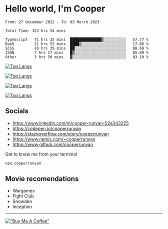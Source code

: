 # Hello world, I'm Cooper

<!--START_SECTION:waka-->

```text
From: 27 December 2022 - To: 03 March 2023

Total Time: 123 hrs 54 mins

TypeScript   71 hrs 35 mins  ██████████████▒░░░░░░░░░░   57.77 %
Bash         21 hrs 52 mins  ████▒░░░░░░░░░░░░░░░░░░░░   17.66 %
SCSS         10 hrs 39 mins  ██░░░░░░░░░░░░░░░░░░░░░░░   08.60 %
JSON         7 hrs 17 mins   █▒░░░░░░░░░░░░░░░░░░░░░░░   05.89 %
Other        3 hrs 50 mins   ▓░░░░░░░░░░░░░░░░░░░░░░░░   03.10 %
```

<!--END_SECTION:waka-->

[![Top Langs](https://github-readme-stats-git-masterrstaa-rickstaa.vercel.app/api?username=cooperrunyan&show_icons=true&border_color=555555&count_private=true&theme=github_dark&#gh-dark-mode-only)](https://github.com/anuraghazra/github-readme-stats#gh-dark-mode-only)

[![Top Langs](https://github-readme-stats-git-masterrstaa-rickstaa.vercel.app/api?username=cooperrunyan&show_icons=true&count_private=true&border_color=555555&theme=github_default&#gh-light-mode-only)](https://github.com/anuraghazra/github-readme-stats#gh-light-mode-only)

[![Top Langs](https://github-readme-stats-git-masterrstaa-rickstaa.vercel.app/api/top-langs/?username=cooperrunyan&show_icons=true&count_private=true&layout=compact&border_color=555555&theme=github_dark&#gh-dark-mode-only)](https://github.com/anuraghazra/github-readme-stats#gh-dark-mode-only)

[![Top Langs](https://github-readme-stats-git-masterrstaa-rickstaa.vercel.app/api/top-langs/?username=cooperrunyan&show_icons=true&count_private=true&layout=compact&border_color=555555&theme=github_default&#gh-light-mode-only)](https://github.com/anuraghazra/github-readme-stats#gh-light-mode-only)

## Socials

- https://www.linkedin.com/in/cooper-runyan-52a343225
- https://codepen.io/cooperrunyan
- https://stackoverflow.com/story/cooperrunyan
- https://www.npmjs.com/~cooperrunyan
- https://www.github.com/cooperrunyan

Get to know me from your terminal
```bash
npx cooperrunyan
```


## Movie recomendations

- Wargames
- Fight Club
- Snowden
- Inception

---

[!["Buy Me A Coffee"](https://www.buymeacoffee.com/assets/img/custom_images/orange_img.png)](https://www.buymeacoffee.com/cooperrunyanE)
